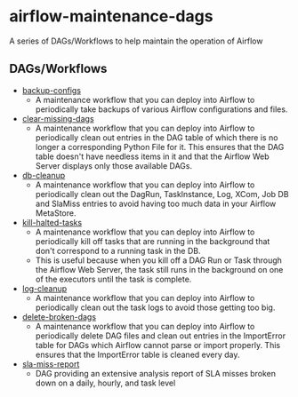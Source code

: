 # airflow-maintenance-dags
A series of DAGs/Workflows to help maintain the operation of Airflow

## DAGs/Workflows

* [backup-configs](backup-configs)
    * A maintenance workflow that you can deploy into Airflow to periodically take backups of various Airflow configurations and files.
* [clear-missing-dags](clear-missing-dags)
    * A maintenance workflow that you can deploy into Airflow to periodically clean out entries in the DAG table of which there is no longer a corresponding Python File for it. This ensures that the DAG table doesn't have needless items in it and that the Airflow Web Server displays only those available DAGs.
* [db-cleanup](db-cleanup)
    * A maintenance workflow that you can deploy into Airflow to periodically clean out the DagRun, TaskInstance, Log, XCom, Job DB and SlaMiss entries to avoid having too much data in your Airflow MetaStore.
* [kill-halted-tasks](kill-halted-tasks)
    * A maintenance workflow that you can deploy into Airflow to periodically kill off tasks that are running in the background that don't correspond to a running task in the DB.
    * This is useful because when you kill off a DAG Run or Task through the Airflow Web Server, the task still runs in the background on one of the executors until the task is complete.
* [log-cleanup](log-cleanup)
    * A maintenance workflow that you can deploy into Airflow to periodically clean out the task logs to avoid those getting too big.
* [delete-broken-dags](delete-broken-dags)
    * A maintenance workflow that you can deploy into Airflow to periodically delete DAG files and clean out entries in the ImportError table for DAGs which Airflow cannot parse or import properly. This ensures that the ImportError table is cleaned every day.
* [sla-miss-report](sla-miss-report)
    * DAG providing an extensive analysis report of SLA misses broken down on a daily, hourly, and task level
